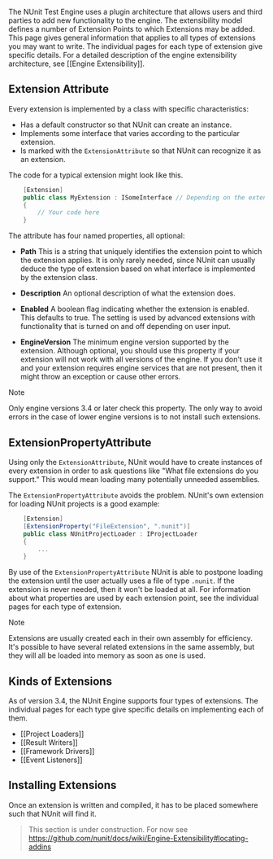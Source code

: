 The NUnit Test Engine uses a plugin architecture that allows users and third parties to add new functionality to the engine. The extensibility model defines a number of Extension Points to which Extensions may be added. This page gives general information that applies to all types of extensions you may want to write. The individual pages for each type of extension give specific details. For a detailed description of the engine extensibility architecture, see [[Engine Extensibility]].

## Extension Attribute

Every extension is implemented by a class with specific characteristics:
 * Has a default constructor so that NUnit can create an instance.
 * Implements some interface that varies according to the particular extension.
 * Is marked with the `ExtensionAttribute` so that NUnit can recognize it as an extension.

The code for a typical extension might look like this.

```csharp
    [Extension]
    public class MyExtension : ISomeInterface // Depending on the extension point
    {
        // Your code here
    }
```

The attribute has four named properties, all optional:

* **Path** This is a string that uniquely identifies the extension point to which the extension applies. It is only rarely needed, since NUnit can usually deduce the type of extension based on what interface is implemented by the extension class.

* **Description** An optional description of what the extension does.

* **Enabled** A boolean flag indicating whether the extension is enabled. This defaults to true. The setting is used by advanced extensions with functionality that is turned on and off depending on user input.

* **EngineVersion** The minimum engine version supported by the extension. Although optional, you should use this property if your extension will not work with all versions of the engine. If you don't use it and your extension requires engine services that are not present, then it might throw an exception or cause other errors.

> [!NOTE]
> Only engine versions 3.4 or later check this property. The only way to avoid errors in the case of lower engine versions is to not install such extensions.

## ExtensionPropertyAttribute

Using only the `ExtensionAttribute`, NUnit would have to create instances of every extension in order to ask questions like "What file extensions do you support." This would mean loading many potentially unneeded assemblies.

The `ExtensionPropertyAttribute` avoids the problem. NUnit's own extension for loading NUnit projects is a good example:

```csharp
    [Extension]
    [ExtensionProperty("FileExtension", ".nunit")]
    public class NUnitProjectLoader : IProjectLoader
    {
        ...
    }
```

By use of the `ExtensionPropertyAttribute` NUnit is able to postpone loading the extension until the user actually uses a file of type `.nunit`. If the extension is never needed, then it won't be loaded at all. For information about what properties are used by each extension point, see the individual pages for each type of extension.

> [!NOTE]
> Extensions are usually created each in their own assembly for efficiency. It's possible to have several related extensions in the same assembly, but they will all be loaded into memory as soon as one is used.

## Kinds of Extensions

As of version 3.4, the NUnit Engine supports four types of extensions. The individual pages for each type give specific details on implementing each of them.

* [[Project Loaders]]
* [[Result Writers]]
* [[Framework Drivers]]
* [[Event Listeners]]

## Installing Extensions

Once an extension is written and compiled, it has to be placed somewhere such that NUnit will find it.

 > This section is under construction. For now see https://github.com/nunit/docs/wiki/Engine-Extensibility#locating-addins
